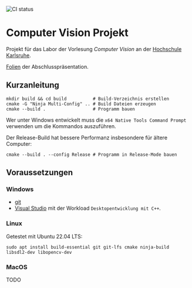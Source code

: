 ![CI status](https://github.com/lclutz/computer-vision/actions/workflows/ci.yml/badge.svg)

# Computer Vision Projekt

Projekt für das Labor der Vorlesung _Computer Vision_ an der
[Hochschule Karlsruhe](https://www.h-ka.de/).

[Folien](Presentation.pdf) der Abschlusspräsentation.

## Kurzanleitung

```shell
mkdir build && cd build          # Build-Verzeichnis erstellen
cmake -G "Ninja Multi-Config" .. # Build Dateien erzeugen
cmake --build .                  # Programm bauen
```

Wer unter Windows entwickelt muss die `x64 Native Tools Command Prompt`
verwenden um die Kommandos auszuführen.

Der Release-Build hat bessere Performanz insbesondere für ältere Computer:

```shell
cmake --build . --config Release # Programm in Release-Mode bauen
```

## Voraussetzungen

### Windows

- [git](https://git-scm.com/)
- [Visual Studio](https://visualstudio.microsoft.com) mit der Workload
  `Desktopentwicklung mit C++`.

### Linux

Getestet mit Ubuntu 22.04 LTS:

```shell
sudo apt install build-essential git git-lfs cmake ninja-build libsdl2-dev libopencv-dev
```

### MacOS

TODO
